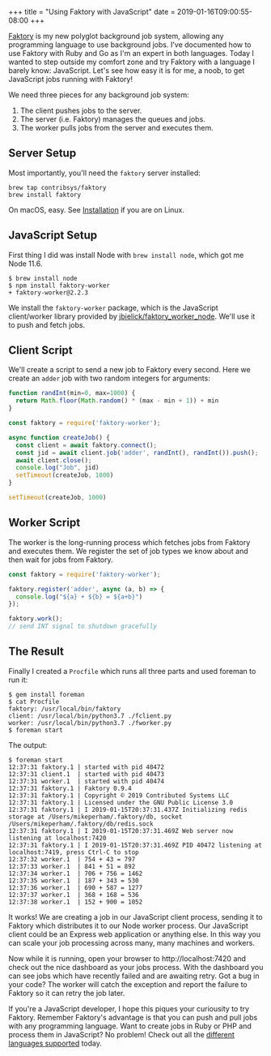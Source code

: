 +++
title = "Using Faktory with JavaScript"
date = 2019-01-16T09:00:55-08:00
+++

[Faktory](https://github.com/contribsys/faktory) is my new polyglot background job system, allowing any programming
language to use background jobs.  I've documented how to
use Faktory with Ruby and Go as I'm an expert in both languages.
Today I wanted to step outside my comfort zone and try Faktory with a
language I barely know: JavaScript.  Let's see how easy it is for me, a noob,
to get JavaScript jobs running with Faktory!

We need three pieces for any background job system:

1. The client pushes jobs to the server.
2. The server (i.e. Faktory) manages the queues and jobs.
3. The worker pulls jobs from the server and executes them.

## Server Setup

Most importantly, you'll need the `faktory` server installed:

    brew tap contribsys/faktory
    brew install faktory

On macOS, easy.
See [Installation](https://github.com/contribsys/faktory/wiki/Installation) if you are on Linux.

## JavaScript Setup

First thing I did was install Node with `brew install node`, which got me Node 11.6.

    $ brew install node
    $ npm install faktory-worker
    + faktory-worker@2.2.3

We install the `faktory-worker` package, which is the JavaScript client/worker library
provided by [jbielick/faktory_worker_node](https://github.com/jbielick/faktory_worker_node).
We'll use it to push and fetch jobs.

## Client Script

We'll create a script to send a new job to Faktory every second.  Here we
create an `adder` job with two random integers for arguments:

```js
function randInt(min=0, max=1000) {
  return Math.floor(Math.random() * (max - min + 1)) + min
}

const faktory = require('faktory-worker');

async function createJob() {
  const client = await faktory.connect();
  const jid = await client.job('adder', randInt(), randInt()).push();
  await client.close();
  console.log("Job", jid)
  setTimeout(createJob, 1000)
}

setTimeout(createJob, 1000)
```

## Worker Script

The worker is the long-running process which fetches jobs from Faktory and
executes them.  We register the set of job types we know about and then
wait for jobs from Faktory.

```js
const faktory = require('faktory-worker');

faktory.register('adder', async (a, b) => {
  console.log("${a} + ${b} = ${a+b}")
});

faktory.work();
// send INT signal to shutdown gracefully
```

## The Result

Finally I created a `Procfile` which runs all three parts and used
foreman to run it:

```
$ gem install foreman
$ cat Procfile
faktory: /usr/local/bin/faktory
client: /usr/local/bin/python3.7 ./fclient.py
worker: /usr/local/bin/python3.7 ./fworker.py
$ foreman start
```

The output:

```
$ foreman start
12:37:31 faktory.1 | started with pid 40472
12:37:31 client.1  | started with pid 40473
12:37:31 worker.1  | started with pid 40474
12:37:31 faktory.1 | Faktory 0.9.4
12:37:31 faktory.1 | Copyright © 2019 Contributed Systems LLC
12:37:31 faktory.1 | Licensed under the GNU Public License 3.0
12:37:31 faktory.1 | I 2019-01-15T20:37:31.437Z Initializing redis storage at /Users/mikeperham/.faktory/db, socket /Users/mikeperham/.faktory/db/redis.sock
12:37:31 faktory.1 | I 2019-01-15T20:37:31.469Z Web server now listening at localhost:7420
12:37:31 faktory.1 | I 2019-01-15T20:37:31.469Z PID 40472 listening at localhost:7419, press Ctrl-C to stop
12:37:32 worker.1  | 754 + 43 = 797
12:37:33 worker.1  | 841 + 51 = 892
12:37:34 worker.1  | 706 + 756 = 1462
12:37:35 worker.1  | 187 + 343 = 530
12:37:36 worker.1  | 690 + 587 = 1277
12:37:37 worker.1  | 368 + 168 = 536
12:37:38 worker.1  | 152 + 900 = 1052
```

It works!
We are creating a job in our JavaScript client process, sending it to Faktory which distributes it to our Node worker process.
Our JavaScript client could be an Express web application or anything else.
In this way you can scale your job processing across many, many machines and workers.

Now while it is running, open your browser to http://localhost:7420
and check out the nice dashboard as your jobs process.
With the dashboard you can see jobs which have recently failed and are awaiting retry.
Got a bug in your code?
The worker will catch the exception and report the failure to Faktory so it can retry the job later.

If you're a JavaScript developer, I hope this piques your curiousity to try Faktory.
Remember Faktory's advantage is that you can push and pull jobs with any programming language.
Want to create jobs in Ruby or PHP and process them in JavaScript?
No problem!
Check out all the [different languages supported](https://github.com/contribsys/faktory/wiki/Related-Projects#language-bindings) today.
